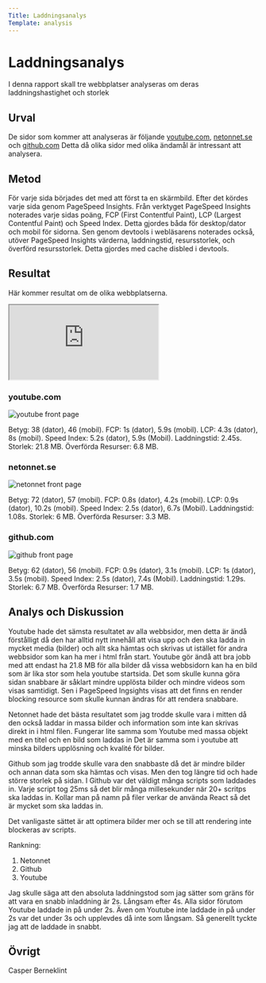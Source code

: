```yaml
---
Title: Laddningsanalys
Template: analysis
---
```

Laddningsanalys
===
I denna rapport skall tre webbplatser analyseras om deras laddningshastighet och storlek

Urval
---
De sidor som kommer att analyseras är följande <a href="https://www.youtube.com" aria-label="Youtube site">youtube.com</a>, <a href="https://www.netonnet.se" aria-label="netonnet site">netonnet.se</a> och <a href="https://www.github.com" aria-label="github site">github.com</a>
Detta då olika sidor med olika ändamål är intressant att analysera.

Metod
---
För varje sida börjades det med att först ta en skärmbild. Efter det kördes varje sida genom PageSpeed Insights. Från verktyget
PageSpeed Insights noterades varje sidas poäng, FCP (First Contentful Paint), LCP (Largest Contentful Paint) och Speed Index. Detta gjordes båda för desktop/dator och mobil för sidorna. Sen genom devtools i webläsarens noterades också, utöver PageSpeed Insights värderna, laddningstid, resursstorlek, och överförd resursstorlek. Detta gjordes med cache disbled i devtools.

Resultat
---
Här kommer resultat om de olika webbplatserna.
<div class="embed-container">
<iframe title="Raw Data in Excel"src="https://docs.google.com/spreadsheets/d/e/2PACX-1vRnbEmDcuU3AfCsqWoQW4f6z3ZLaz7YV9ScALTk9CZ6QTUk047WJRrujcnTEC9FSoIrI9xwdVanLJFc/pubhtml?gid=0&amp;single=true&amp;widget=true&amp;headers=false"></iframe>
</div>

### youtube.com

<img src="%base_url%/image/youtube.png" class="analysis-image" alt="youtube front page">

Betyg: 38 (dator), 46 (mobil).
FCP: 1s (dator), 5.9s (mobil).
LCP: 4.3s (dator), 8s (mobil).
Speed Index: 5.2s (dator), 5.9s (Mobil).
Laddningstid: 2.45s.
Storlek: 21.8 MB.
Överförda Resurser: 6.8 MB.

### netonnet.se

<img src="%base_url%/assets/img/netonnet.png" class="analysis-image" alt="netonnet front page">

Betyg: 72 (dator), 57 (mobil).
FCP: 0.8s (dator), 4.2s (mobil).
LCP: 0.9s (dator), 10.2s (mobil).
Speed Index: 2.5s (dator), 6.7s (Mobil).
Laddningstid: 1.08s.
Storlek: 6 MB.
Överförda Resurser: 3.3 MB.
### github.com

<img src="%base_url%/assets/img/github.png" class="analysis-image" alt="github front page">

Betyg: 62 (dator), 56 (mobil).
FCP: 0.9s (dator), 3.1s (mobil).
LCP: 1s (dator), 3.5s (mobil).
Speed Index: 2.5s (dator), 7.4s (Mobil).
Laddningstid: 1.29s.
Storlek: 6.7 MB.
Överförda Resurser: 1.7 MB.

Analys och Diskussion
---

Youtube hade det sämsta resultatet av alla webbsidor, men detta är ändå förstålligt då den har alltid nytt innehåll att visa upp
och den ska ladda in mycket media (bilder) och allt ska hämtas och skrivas ut istället för andra webbsidor som kan ha mer i html från start. Youtube gör ändå att bra jobb med att endast ha 21.8 MB för alla bilder då vissa webbsidorn kan ha en bild som är lika stor som hela youtube startsida. Det som skulle kunna göra sidan snabbare är såklart mindre upplösta bilder och mindre videos som visas samtidigt. Sen i PageSpeed Ingsights visas att det finns en render blocking resource som skulle kunnan ändras för att rendera snabbare.

Netonnet hade det bästa resultatet som jag trodde skulle vara i mitten då den också laddar in massa bilder och information som inte kan skrivas direkt in i html filen. Fungerar lite samma som Youtube med massa objekt med en titel och en bild som laddas in
Det är samma som i youtube att minska bilders upplösning och kvalité för bilder. 

Github som jag trodde skulle vara den snabbaste då det är mindre bilder och annan data som ska hämtas och visas. Men den tog längre tid och hade större storlek på sidan. I Github var det väldigt många scripts som laddades in. Varje script tog 25ms så det blir många millesekunder när 20+ scritps ska laddas in. Kollar man på namn på filer verkar de använda React så det är mycket som ska laddas in.

Det vanligaste sättet är att optimera bilder mer och se till att rendering inte blockeras av scripts.

Rankning:
<ol>
    <li>Netonnet</li>
    <li>Github</li>
    <li>Youtube</li>
</ol>

Jag skulle säga att den absoluta laddningstod som jag sätter som gräns för att vara en snabb inladdning är 2s. Långsam efter 4s.
Alla sidor förutom Youtube laddade in på under 2s. Även om Youtube inte laddade in på under 2s var det under 3s och upplevdes då inte som långsam. Så generellt tyckte jag att de laddade in snabbt.

Övrigt
---
Casper Berneklint
